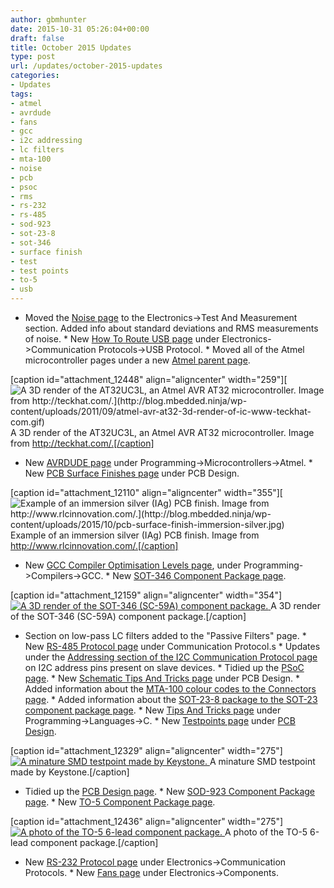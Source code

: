 ```yaml
---
author: gbmhunter
date: 2015-10-31 05:26:04+00:00
draft: false
title: October 2015 Updates
type: post
url: /updates/october-2015-updates
categories:
- Updates
tags:
- atmel
- avrdude
- fans
- gcc
- i2c addressing
- lc filters
- mta-100
- noise
- pcb
- psoc
- rms
- rs-232
- rs-485
- sod-923
- sot-23-8
- sot-346
- surface finish
- test
- test points
- to-5
- usb
---
```


  * Moved the [Noise page](http://blog.mbedded.ninja/electronics/test-and-measurement/noise) to the Electronics->Test And Measurement section. Added info about standard deviations and RMS measurements of noise.  * New [How To Route USB page](http://blog.mbedded.ninja/electronics/communication-protocols/usb-protocol/how-to-route-usb-tracks) under Electronics->Communication Protocols->USB Protocol.  * Moved all of the Atmel microcontroller pages under a new [Atmel parent page](http://blog.mbedded.ninja/programming/microcontrollers/atmel).  
  
[caption id="attachment_12448" align="aligncenter" width="259"][![A 3D render of the AT32UC3L, an Atmel AVR AT32 microcontroller. Image from http://teckhat.com/.](http://blog.mbedded.ninja/wp-content/uploads/2011/09/atmel-avr-at32-3d-render-of-ic-www-teckhat-com.gif)
](http://blog.mbedded.ninja/wp-content/uploads/2011/09/atmel-avr-at32-3d-render-of-ic-www-teckhat-com.gif) A 3D render of the AT32UC3L, an Atmel AVR AT32 microcontroller. Image from http://teckhat.com/.[/caption]  
  
  * New [AVRDUDE page](http://blog.mbedded.ninja/programming/microcontrollers/atmel/avrdude) under Programming->Microcontrollers->Atmel.  * New [PCB Surface Finishes page](http://blog.mbedded.ninja/pcb-design/pcb-surface-finishes) under PCB Design.  
  
[caption id="attachment_12110" align="aligncenter" width="355"][![Example of an immersion silver (IAg) PCB finish. Image from http://www.rlcinnovation.com/.](http://blog.mbedded.ninja/wp-content/uploads/2015/10/pcb-surface-finish-immersion-silver.jpg)
](http://blog.mbedded.ninja/wp-content/uploads/2015/10/pcb-surface-finish-immersion-silver.jpg) Example of an immersion silver (IAg) PCB finish. Image from http://www.rlcinnovation.com/.[/caption]  
  
  * New [GCC Compiler Optimisation Levels page](http://blog.mbedded.ninja/programming/compilers/gcc/gcc-compiler-optimisation-levels), under Programming->Compilers->GCC.  * New [SOT-346 Component Package page](http://blog.mbedded.ninja/pcb-design/component-packages/sot-346-component-package).  
  
[caption id="attachment_12159" align="aligncenter" width="354"][![A 3D render of the SOT-346 (SC-59A) component package.](http://blog.mbedded.ninja/wp-content/uploads/2015/10/sot-346-sc-59a-component-package-3d-render.jpg)
](http://blog.mbedded.ninja/wp-content/uploads/2015/10/sot-346-sc-59a-component-package-3d-render.jpg) A 3D render of the SOT-346 (SC-59A) component package.[/caption]  
  
  * Section on low-pass LC filters added to the "Passive Filters" page.  * New [RS-485 Protocol page](http://blog.mbedded.ninja/electronics/communication-protocols/rs-485-protocol) under Communication Protocol.s  * Updates under the [Addressing section of the I2C Communication Protocol page](http://blog.mbedded.ninja/electronics/communication-protocols/i2c-protocol#addressing) on I2C address pins present on slave devices.  * Tidied up the [PSoC page](http://blog.mbedded.ninja/programming/microcontrollers/psoc).  * New [Schematic Tips And Tricks page](http://blog.mbedded.ninja/pcb-design/schematic-tips-and-tricks) under PCB Design.  * Added information about the [MTA-100 colour codes to the Connectors page](http://blog.mbedded.ninja/electronics/components/connectors#mta-cst-100-connectors).  * Added information about the [SOT-23-8 package to the SOT-23 component package page](http://blog.mbedded.ninja/pcb-design/component-packages/sot-23-component-package).  * New [Tips And Tricks page](http://blog.mbedded.ninja/programming/languages/c/tips-and-tricks) under Programming->Languages->C.  * New [Testpoints page](http://blog.mbedded.ninja/pcb-design/testpoints) under [PCB Design](http://blog.mbedded.ninja/pcb-design).  
  
[caption id="attachment_12329" align="aligncenter" width="275"][![A minature SMD testpoint made by Keystone.](http://blog.mbedded.ninja/wp-content/uploads/2015/10/keystone-minature-smd-testpoint.jpg)
](http://blog.mbedded.ninja/wp-content/uploads/2015/10/keystone-minature-smd-testpoint.jpg) A minature SMD testpoint made by Keystone.[/caption]  
  
  * Tidied up the [PCB Design page](http://blog.mbedded.ninja/pcb-design).  * New [SOD-923 Component Package page](http://blog.mbedded.ninja/pcb-design/component-packages/sod-923-component-package).  * New [TO-5 Component Package page](http://blog.mbedded.ninja/pcb-design/component-packages/to-5-component-package).  
  
[caption id="attachment_12436" align="aligncenter" width="275"][![A photo of the TO-5 6-lead component package.](http://blog.mbedded.ninja/wp-content/uploads/2015/10/to-5-6-component-package-photo.jpg)
](http://blog.mbedded.ninja/wp-content/uploads/2015/10/to-5-6-component-package-photo.jpg) A photo of the TO-5 6-lead component package.[/caption]  
  
  * New [RS-232 Protocol page](http://blog.mbedded.ninja/electronics/communication-protocols/rs-232-protocol) under Electronics->Communication Protocols.  * New [Fans page](http://blog.mbedded.ninja/electronics/components/fans) under Electronics->Components.
